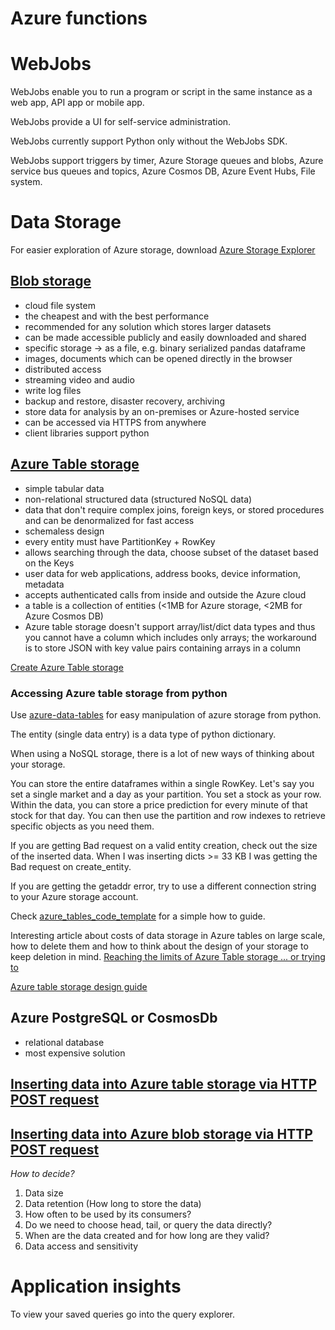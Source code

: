# Azure functions

# WebJobs

WebJobs enable you to run a program or script in the same instance as a web app, API app or mobile app.

WebJobs provide a UI for self-service administration. 

WebJobs currently support Python only without the WebJobs SDK. 

WebJobs support triggers by timer, Azure Storage queues and blobs, Azure service bus queues and topics, Azure Cosmos DB, Azure Event Hubs, File system. 

# Data Storage

For easier exploration of Azure storage, download [Azure Storage Explorer][6]

## [Blob storage][1]
* cloud file system
* the cheapest and with the best performance
* recommended for any solution which stores larger datasets
* can be made accessible publicly and easily downloaded and shared
* specific storage -> as a file, e.g. binary serialized pandas dataframe
* images, documents which can be opened directly in the browser
* distributed access
* streaming video and audio
* write log files
* backup and restore, disaster recovery, archiving
* store data for analysis by an on-premises or Azure-hosted service
* can be accessed via HTTPS from anywhere
* client libraries support python

## [Azure Table storage][2]
* simple tabular data
* non-relational structured data (structured NoSQL data)
* data that don't require complex joins, foreign keys, or stored procedures and can be denormalized for fast access
* schemaless design
* every entity must have PartitionKey + RowKey
* allows searching through the data, choose subset of the dataset based on the Keys
* user data for web applications, address books, device information, metadata
* accepts authenticated calls from inside and outside the Azure cloud
* a table is a collection of entities (<1MB for Azure storage, <2MB for Azure Cosmos DB)
* Azure table storage doesn't support array/list/dict data types and thus you cannot have a column which includes only arrays; the workaround is to store JSON with key value pairs containing arrays in a column

[Create Azure Table storage][5]

### Accessing Azure table storage from python
Use [azure-data-tables][7] for easy manipulation of azure storage from python.

The entity (single data entry) is a data type of python dictionary.

When using a NoSQL storage, there is a lot of new ways of thinking about your storage. 

You can store the entire dataframes within a single RowKey. Let's say you set a single market and a day as your partition. You set a stock as your row. Within the data, you can store a price prediction for every minute of that stock for that day. You can then use the partition and row indexes to retrieve specific objects as you need them.

If you are getting Bad request on a valid entity creation, check out the size of the inserted data. When I was inserting dicts >= 33 KB I was getting the Bad request on create_entity.

If you are getting the getaddr error, try to use a different connection string to your Azure storage account.

Check [azure_tables_code_template](../code_templates/azure/azure_tables.py) for a simple how to guide.

Interesting article about costs of data storage in Azure tables on large scale, how to delete them and how to think about the design of your storage to keep deletion in mind.
[Reaching the limits of Azure Table storage ... or trying to][8]

[Azure table storage design guide][9]

## Azure PostgreSQL or CosmosDb
* relational database
* most expensive solution

## [Inserting data into Azure table storage via HTTP POST request][3]
## [Inserting data into Azure blob storage via HTTP POST request][4]


*How to decide?*
1) Data size
2) Data retention (How long to store the data)
3) How often to be used by its consumers?
4) Do we need to choose head, tail, or query the data directly?
5) When are the data created and for how long are they valid?
6) Data access and sensitivity

# Application insights

To view your saved queries go into the query explorer.

[1]: https://docs.microsoft.com/en-us/azure/storage/blobs/storage-blobs-introduction
[2]: https://docs.microsoft.com/en-us/azure/storage/tables/table-storage-overview
[3]: https://docs.microsoft.com/en-us/rest/api/storageservices/insert-entity
[4]: https://docs.microsoft.com/en-us/rest/api/storageservices/put-blob
[5]: https://docs.microsoft.com/en-us/azure/storage/tables/table-storage-quickstart-portal
[6]: https://azure.microsoft.com/en-us/features/storage-explorer/
[7]: https://pypi.org/project/azure-data-tables/
[8]: https://medium.com/clusterreply/azure-table-storage-limits-da039b20510a
[9]: https://docs.microsoft.com/en-us/azure/cosmos-db/table-storage-design-guide